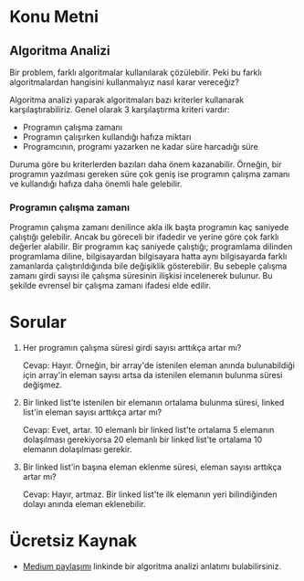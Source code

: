 # Konu Metni

## Algoritma Analizi

Bir problem, farklı algoritmalar kullanılarak çözülebilir. Peki bu farklı algoritmalardan hangisini kullanmalıyız nasıl karar vereceğiz? 

Algoritma analizi yaparak algoritmaları bazı kriterler kullanarak karşılaştırabiliriz. Genel olarak 3 karşılaştırma kriteri vardır:

* Programın çalışma zamanı
* Programın çalışırken kullandığı hafıza miktarı
* Programcının, programı yazarken ne kadar süre harcadığı süre

Duruma göre bu kriterlerden bazıları daha önem kazanabilir. Örneğin, bir programın yazılması gereken süre çok geniş ise programın çalışma zamanı ve kullandığı hafıza daha önemli hale gelebilir.

### Programın çalışma zamanı

Programın çalışma zamanı denilince akla ilk başta programın kaç saniyede çalıştığı gelebilir. Ancak bu göreceli bir ifadedir ve yerine göre çok farklı değerler alabilir. Bir programın kaç saniyede çalıştığı; programlama dilinden programlama diline, bilgisayardan bilgisayara hatta aynı bilgisayarda farklı zamanlarda çalıştırıldığında bile değişiklik gösterebilir. Bu sebeple çalışma zamanı girdi sayısı ile çalışma süresinin ilişkisi incelenerek bulunur. Bu şekilde evrensel bir çalışma zamanı ifadesi elde edilir.



# Sorular

1. Her programın çalışma süresi girdi sayısı arttıkça artar mı?

   Cevap: Hayır. Örneğin, bir array'de istenilen eleman anında bulunabildiği için array'in eleman sayısı artsa da istenilen elemanın bulunma süresi değişmez.

2. Bir linked list'te istenilen bir elemanın ortalama bulunma süresi, linked list'in eleman sayısı arttıkça artar mı?

   Cevap: Evet, artar. 10 elemanlı bir linked list'te ortalama 5 elemanın dolaşılması gerekiyorsa 20 elemanlı bir linked list'te ortalama 10 elemanın dolaşılması gerekir.

3. Bir linked list'in başına eleman eklenme süresi, eleman sayısı arttıkça artar mı?

   Cevap: Hayır, artmaz. Bir linked list'te ilk elemanın yeri bilindiğinden dolayı anında eleman eklenebilir.



# Ücretsiz Kaynak

* [Medium paylaşımı](https://medium.com/@sgoksel/algoritma-analizi-ve-big-o-notasyonu-3b7aefa8a051) linkinde bir algoritma analizi anlatımı bulabilirsiniz.

